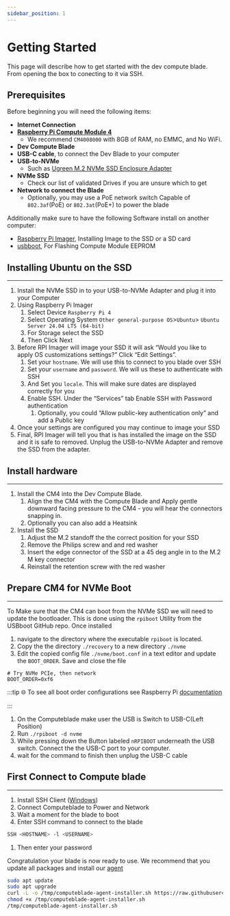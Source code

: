 ```yaml
---
sidebar_position: 1
---
```

# Getting Started

This page will describe how to get started with the dev compute blade. From opening the box to conecting to it via SSH.

## Prerequisites

Before beginning you will need the following items:

- **Internet Connection**
- **[Raspberry Pi Compute Module 4](https://www.raspberrypi.com/products/compute-module-4)**
  - We recommend `CM4008000` with 8GB of RAM, no EMMC, and No WiFi.
- **Dev Compute Blade**
- **USB-C cable**, to connect the Dev Blade to your computer
- **USB-to-NVMe**
  - Such as [Ugreen M.2 NVMe SSD Enclosure Adapter](https://www.ugreen.com/products/ugreen-m-2-nvme-ssd-enclosure-adapter)
- **NVMe SSD**
  - Check our list of validated Drives if you are unsure which to get
- **Network to connect the Blade**
  - Optionally, you may use a PoE network switch Capable of `802.3af`(PoE) or `802.3at`(PoE+) to power the blade

Additionally make sure to have the following Software install on another computer:

- [Raspberry Pi Imager](https://github.com/raspberrypi/rpi-imager), Installing Image to the SSD or a SD card
- [usbboot](https://github.com/raspberrypi/usbboot), For Flashing Compute Module EEPROM

## Installing Ubuntu on the SSD

---

1. Install the NVMe SSD in to your USB-to-NVMe Adapter and plug it into your Computer
2. Using Raspberry Pi Imager 
    1. Select Device `Raspberry Pi 4`
    2. Select Operating System `Other general-purpose OS`>`Ubuntu`> `Ubuntu Server 24.04 LTS (64-bit)`
    3. For Storage select the SSD
    4. Then Click Next
3. Before RPI Imager will image your SSD it will ask “Would you like to apply OS customizations settings?” Click “Edit Settings”.
    1. Set your `hostname`. We will use this to connect to you blade over SSH
    2. Set your `username` and `password`. We will us these to authenticate with SSH
    3. And Set you `locale`. This will make sure dates are displayed correctly for you
    4. Enable SSH. Under the “Services” tab Enable SSH with Password authentication
        1. Optionally, you could “Allow public-key authentication only” and add a Public key
4. Once your settings are configured you may continue to image your SSD
5. Final, RPI Imager will tell you that is has installed the image on the SSD and it is safe to removed. Unplug the USB-to-NVMe Adapter and remove the SSD from the adapter.

## Install hardware

---
<!-- add words for remove of tape -->
<!-- add added mention for over tighting on heat sink -->
1. Install the CM4 into the Dev Compute Blade.
    1. Align the the CM4 with the Compute Blade and Apply gentle downward facing pressure to the CM4 - you will hear the connectors snapping in.
    2. Optionally you can also add a Heatsink
2. Install the SSD
    1. Adjust the M.2 standoff the the correct position for your SSD
    2. Remove the Philips screw and and red washer
    3. Insert the edge connector of the SSD at a 45 deg angle in to the M.2 M key connector
    4. Reinstall the retention screw with the red washer

## Prepare CM4 for NVMe Boot

---

To Make sure that the CM4 can boot from the NVMe SSD we will need to update the bootloader. This is done using the `rpiboot` Utility from the USBboot GitHub repo. Once installed

1. navigate to the directory where the executable `rpiboot` is located.
2. Copy the the directory `./recovery`  to a new directory `./nvme` 
3. Edit the copied config file `./nvme/boot.conf` in a text editor and update the `BOOT_ORDER`. Save and close the file 

```tsx
# Try NVMe PCIe, then network
BOOT_ORDER=0xf6
```

:::tip
🌐 To see all boot order configurations see Raspberry Pi [documentation](https://www.raspberrypi.com/documentation/computers/raspberry-pi.html#BOOT_ORDER)

:::

1. On the Computeblade make user the USB is Switch to USB-C(Left Position) 
2. Run `./rpiboot -d nvme` 
3. While pressing down the Button labeled `nRPIBOOT`  underneath the USB switch. Connect the the USB-C port to your computer.
4. wait for the command to finish then unplug the USB-C cable

## First Connect to Compute blade

---

1. Install SSH Client ([Windows](https://learn.microsoft.com/en-us/windows-server/administration/openssh/openssh_install_firstuse?tabs=gui))
2. Connect Computeblade to Power and Network
3. Wait a moment for the blade to boot
4. Enter SSH command to connect to the blade

```bash
SSH <HOSTNAME> -l <USERNAME> 
```

1. Then enter your password

Congratulation your blade is now ready to use.
We recommend that you update all packages and install our [agent](https://github.com/Uptime-Lab/computeblade-agent)

```bash
sudo apt update
sudo apt upgrade
curl -L -o /tmp/computeblade-agent-installer.sh https://raw.githubusercontent.com/Uptime-Lab/computeblade-agent/main/hack/autoinstall.sh
chmod +x /tmp/computeblade-agent-installer.sh
/tmp/computeblade-agent-installer.sh
```

<!-- add trouble shooting section -->